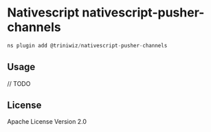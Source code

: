 # Nativescript nativescript-pusher-channels

```javascript
ns plugin add @triniwiz/nativescript-pusher-channels
```

## Usage

// TODO

## License

Apache License Version 2.0
